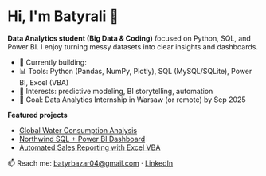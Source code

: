 # Hi, I'm Batyrali 👋

**Data Analytics student (Big Data & Coding)** focused on Python, SQL, and Power BI. I enjoy turning messy datasets into clear insights and dashboards.

- 🔭 Currently building: 
- 📊 Tools: Python (Pandas, NumPy, Plotly), SQL (MySQL/SQLite), Power BI, Excel (VBA)
- 🧠 Interests: predictive modeling, BI storytelling, automation
- 🎯 Goal: Data Analytics Internship in Warsaw (or remote) by Sep 2025

**Featured projects**
- [Global Water Consumption Analysis](https://github.com/b4tyr4li/water-consumption-analysis)
- [Northwind SQL + Power BI Dashboard](https://github.com/YOUR_USERNAME/sql-data-exploration)
- [Automated Sales Reporting with Excel VBA](https://github.com/b4tyr4li/excel-vba-automation)
  

📫 Reach me: batyrbazar04@gmail.com · [LinkedIn](https://www.linkedin.com/in/batyrali-bazar-a28678333)
